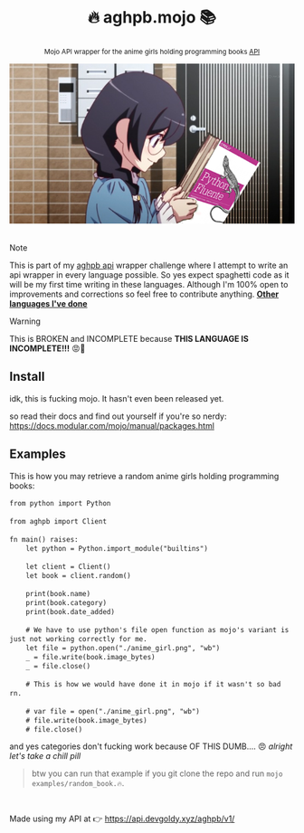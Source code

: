 <div align="center">

  # 🔥 aghpb.mojo 📚
  <sub>Mojo API wrapper for the anime girls holding programming books [API](https://api.devgoldy.xyz/aghpb/v1/docs)</sub>

</div>

<div align="center">

  <img src="./assets/book_1.png" width="600px">

</div>

<br>

> [!Note]
> 
> This is part of my [aghpb api](https://github.com/THEGOLDENPRO/aghpb_api) wrapper challenge where I attempt to write an api wrapper in every language possible. So yes expect spaghetti code as it will be my first time writing in these languages. Although I'm 100% open to improvements and corrections so feel free to contribute anything.
> **[Other languages I've done](https://github.com/THEGOLDENPRO/aghpb_api#-api-wrappers)**

> [!Warning]
> 
> This is BROKEN and INCOMPLETE because **THIS LANGUAGE IS INCOMPLETE!!!** 😡💢

## Install
idk, this is fucking mojo. It hasn't even been released yet.

so read their docs and find out yourself if you're so nerdy: https://docs.modular.com/mojo/manual/packages.html

## Examples
This is how you may retrieve a random anime girls holding programming books:
```mojo
from python import Python

from aghpb import Client

fn main() raises:
    let python = Python.import_module("builtins")

    let client = Client()
    let book = client.random()

    print(book.name)
    print(book.category)
    print(book.date_added)

    # We have to use python's file open function as mojo's variant is just not working correctly for me.
    let file = python.open("./anime_girl.png", "wb")
    _ = file.write(book.image_bytes)
    _ = file.close()

    # This is how we would have done it in mojo if it wasn't so bad rn.

    # var file = open("./anime_girl.png", "wb")
    # file.write(book.image_bytes)
    # file.close()
```
and yes categories don't fucking work because OF THIS DUMB.... 😠 *alright let's take a chill pill* 

> btw you can run that example if you git clone the repo and run ``mojo examples/random_book.🔥``.

<br>

Made using my API at 👉 https://api.devgoldy.xyz/aghpb/v1/
